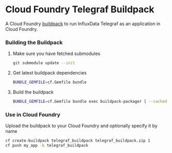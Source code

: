 # Cloud Foundry Telegraf Buildpack

A Cloud Foundry [buildpack](http://docs.cloudfoundry.org/buildpacks/) to run
InfluxData Telegraf as an application in Cloud Foundry.

### Building the Buildpack

1. Make sure you have fetched submodules

    ```sh
    git submodule update --init
    ```

1. Get latest buildpack dependencies

    ```sh
    BUNDLE_GEMFILE=cf.Gemfile bundle
    ```

1. Build the buildpack

    ```sh
    BUNDLE_GEMFILE=cf.Gemfile bundle exec buildpack-packager [ --cached | --uncached ]
    ```

### Use in Cloud Foundry

  Upload the buildpack to your Cloud Foundry and optionally specify it by name

  ```sh
  cf create-buildpack telegraf_buildpack telegraf_buildpack.zip 1
  cf push my_app -b telegraf_buildpack
  ```
